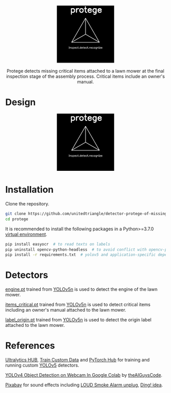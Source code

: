 <div align="center">
  <p>
    <img src="https://github.com/unitedtriangle/detector-protege-of-missing-critical-items-attached-to-lawn-mower/raw/main/documentation/images/logo.jpg" width="180">
  </p>
  
  Protege detects missing critical items attached to a lawn mower at the final inspection stage of the assembly process. Critical items include an owner's manual.
</div>


# Design
<div align="center">
  <p>
    <img src="https://github.com/unitedtriangle/detector-protege-of-missing-critical-items-attached-to-lawn-mower/raw/main/documentation/images/logo.jpg" width="180">
  </p>
</div>


# Installation
Clone the repository.
```bash
git clone https://github.com/unitedtriangle/detector-protege-of-missing-critical-items-attached-to-lawn-mower protege
cd protege
```

It is recommended to install the following packages in a Python>=3.7.0 [virtual environment](https://packaging.python.org/en/latest/guides/installing-using-pip-and-virtual-environments/#creating-a-virtual-environment).

```bash
pip install easyocr  # to read texts on labels
pip uninstall opencv-python-headless  # to avoid conflict with opencv-python required for yolov5
pip install -r requirements.txt  # yolov5 and application-specific dependencies
```

# Detectors
[engine.pt](https://github.com/unitedtriangle/detector-protege-of-missing-critical-items-attached-to-lawn-mower/blob/main/detectors/engine.pt) trained from [YOLOv5n](https://github.com/ultralytics/yolov5/releases/download/v6.2/yolov5n.pt) is used to detect the engine of the lawn mower.

[items_critical.pt](https://github.com/unitedtriangle/detector-of-missing-owners-manual-attached-to-lawn-mower/blob/main/detectors/items_critical.pt) trained from [YOLOv5n](https://github.com/ultralytics/yolov5/releases/download/v6.2/yolov5n.pt) is used to detect critical items including an owner's manual attached to the lawn mower.

[label_origin.pt](https://github.com/unitedtriangle/detector-protege-of-missing-critical-items-attached-to-lawn-mower/blob/main/detectors/label_origin.pt) trained from [YOLOv5n](https://github.com/ultralytics/yolov5/releases/download/v6.2/yolov5n.pt) is used to detect the origin label attached to the lawn mower.

# References
[Ultralytics HUB](https://ultralytics.com/hub), [Train Custom Data](https://github.com/ultralytics/yolov5/wiki/Train-Custom-Data) and [PyTorch Hub](https://github.com/ultralytics/yolov5/issues/36) for training and running custom [YOLOv5](https://github.com/ultralytics/yolov5) detectors.

[YOLOv4 Object Detection on Webcam In Google Colab](https://github.com/theAIGuysCode/colab-webcam/blob/main/yolov4_webcam.ipynb) by [theAIGuysCode](https://github.com/theAIGuysCode).

[Pixabay](https://pixabay.com/?utm_source=link-attribution&amp;utm_medium=referral&amp;utm_campaign=music&amp;utm_content=26528) for sound effects including [LOUD Smoke Alarm unplug](https://pixabay.com/sound-effects/loud-smoke-alarm-unplug-26528/), [Ding! idea](https://pixabay.com/sound-effects/ding-idea-40142/).
